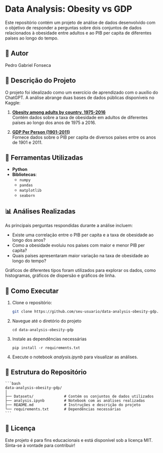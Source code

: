 # Data Analysis: Obesity vs GDP

Este repositório contém um projeto de análise de dados desenvolvido com o objetivo de responder a perguntas sobre dois conjuntos de dados relacionados à obesidade entre adultos e ao PIB per capita de diferentes países ao longo do tempo.

## 👤 Autor
Pedro Gabriel Fonseca

## 📄 Descrição do Projeto
O projeto foi idealizado como um exercício de aprendizado com o auxílio do ChatGPT. A análise abrange duas bases de dados públicas disponíveis no Kaggle:

1. **[Obesity among adults by country, 1975-2016](https://www.kaggle.com/amanarora/obesity-among-adults-by-country-19752016/)**  
   Contém dados sobre a taxa de obesidade em adultos de diferentes países ao longo dos anos de 1975 a 2016.

2. **[GDP Per Person (1901-2011)](https://www.kaggle.com/divyansh22/gdp-per-person-19012011?select=GDP.csv)**  
   Fornece dados sobre o PIB per capita de diversos países entre os anos de 1901 e 2011.

## 🔧 Ferramentas Utilizadas
- **Python**  
- **Bibliotecas**:  
  - `numpy`  
  - `pandas`  
  - `matplotlib`  
  - `seaborn`  

## 📊 Análises Realizadas
As principais perguntas respondidas durante a análise incluem:  
- Existe uma correlação entre o PIB per capita e a taxa de obesidade ao longo dos anos?  
- Como a obesidade evoluiu nos países com maior e menor PIB per capita?  
- Quais países apresentaram maior variação na taxa de obesidade ao longo do tempo?  

Gráficos de diferentes tipos foram utilizados para explorar os dados, como histogramas, gráficos de dispersão e gráficos de linha.

## 🚀 Como Executar
1. Clone o repositório:
   ```bash
   git clone https://github.com/seu-usuario/data-analysis-obesity-gdp.git
2. Navegue até o diretório do projeto
    ```
    cd data-analysis-obesity-gdp
3. Instale as dependências necessárias
    ```
    pip install -r requirements.txt

4. Execute o notebook *analysis.ipynb* para visualizar as análises.

## 📂 Estrutura do Repositório
    ```bash
    data-analysis-obesity-gdp/
    │
    ├── Datasets/              # Contém os conjuntos de dados utilizados
    ├── analysis.ipynb         # Notebook com as análises realizadas
    ├── README.md              # Instruções e descrição do projeto
    └── requirements.txt       # Dependências necessárias
    ```
## 📝 Licença

Este projeto é para fins educacionais e está disponível sob a licença MIT. Sinta-se à vontade para contribuir!